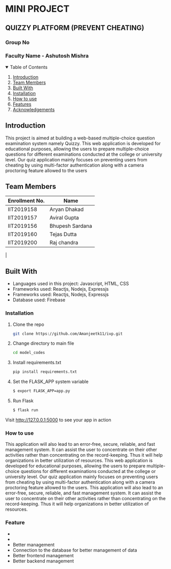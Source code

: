 # MINI PROJECT 
## **QUIZZY  PLATFORM**    (PREVENT CHEATING)
### Group No
### Faculty Name - Ashutosh Mishra

<!-- TABLE OF CONTENTS -->
<details open="open">
  <summary>Table of Contents</summary>
  <ol>
    <li>
      <a href="#introduction">Introduction</a>
    </li>
    <li><a href="#team-members">Team Members</a></li>
    <li><a href="#built-with">Built With</a></li>
    <li><a href="#installation">Installation</a></li>
    <li><a href="#How-to-use">How to use</a></li>
    <li><a href="#Features">Features</a></li>
    <li><a href="#acknowledgements">Acknowledgements</a></li>
  </ol>
</details>


## Introduction
This project is aimed at building a web-based multiple-choice question examination system namely Quizzy. This web application is developed for educational purposes, allowing the users to prepare multiple-choice questions for different examinations conducted at the college or university level. Our quiz application mainly focuses on preventing users from cheating by using multi-factor authentication along with a camera proctoring feature allowed to the users 

## Team Members
|   Enrollment No.  |   Name   |  
|   --------------  |   ----   | 
|    IIT2019158  |  Aryan Dhakad  |  
|    IIT2019157  |  Aviral Gupta| 
|    IIT2019156  |  Bhupesh Sardana |
|    IIT2019160  |  Tejas Dutta    |
|    IIT2019200  |   Raj chandra  |
   |



## Built With
<ul>
   <li>Languages used in this project: Javascript, HTML, CSS</li>
   <li>Frameworks used: Reactjs, Nodejs, Expressjs</li>
   <li>Frameworks used: Reactjs, Nodejs, Expressjs </li>
  <li>Database used: Firebase</li>
 
</ul>


 ### Installation


1. Clone the repo
   ```sh
   git clone https://github.com/Amanjeetk11/ivp.git
   ```
2. Change directory to main file
   ```sh
   cd model_codes
   ```
3. Install requirements.txt
   ```sh
   pip install requirements.txt 
   ```
4. Set the FLASK_APP system variable
   ```sh
   $ export FLASK_APP=app.py
   ```
5. Run Flask
   ```sh
   $ flask run
   ```
Visit http://127.0.0.1:5000 to see your app in action 

<!-- Usage -->
### How to use
This application will also lead to an error-free, secure, reliable, and fast management system. It can assist the user to concentrate on their other activities rather than concentrating on the record-keeping. Thus it will help organizations in better utilization of resources.  This web application is developed for educational purposes, allowing the users to prepare multiple-choice questions for different examinations conducted at the college or university level. Our quiz application mainly focuses on preventing users from cheating by using multi-factor authentication along with a camera proctoring feature allowed to the users.
This application will also lead to an error-free, secure, reliable, and fast management system. It can assist the user to concentrate on their other activities rather than concentrating on the record-keeping. Thus it will help organizations in better utilization of resources. 
### Feature 
<ul>
        <li><Disabling Copy Past</a></li>
        <li><Full</a></li>
        <li><Better management>Better management</a></li>
        <li><Connection to the database for better management of data>Connection to the database for better management of data</a></li>
        <li><Better frontend management>Better frontend management</a></li>
        <li><Better backend management>Better backend management</a></li>
      </ul>
